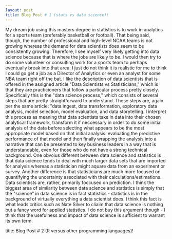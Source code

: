 ```yaml
---
layout: post
title: Blog Post # 1 (stats vs data science)!
---
```


My dream job using this masters degree in statistics is to work in analytics for a sports team (preferably basketball or football). That being said, though, the number of professional and high-level NCAA teams is not growing whereas the demand for data scientists does seem to be consistently growing. Therefore, I see myself very likely getting into data science because that is where the jobs are likely to be. I would then try to do some volunteer or consulting work for a sports team to perhaps eventually break into that area. I just do not think it is realistic for me to think I could go get a job as a Director of Analytics or even an analyst for some NBA team right off the bat.
I like the description of data scientists that is offered in the assigned article "Data Scientists vs Statisticians," which is that they are practicioners that follow a particular process pretty closely. Specifically this is the "data science process," which consists of several steps that are pretty straightforward to understand. These steps are, again per the same article: "data ingest, data transformation, exploratory data analysis, model selection, model evaluation, and data storytelling. I interpret this process as meaning that data scientists take in data into their chosen analytical framework, transform it if neccessary in order to do some initial analysis of the data before selecting what appears to be the most appropriate model based on that initial analysis. evaluating the predictive performance of that model and then finally wrapping the analysis into a narrative that can be presented to key business leaders in a way that is understandable, even for those who do not have a strong technical background. One obvoius different between data science and statistics is that data science tends to deal with much larger data sets that are imported for analysis whereas a statistician might aquare data from an experiment or survey. Another difference is that statisticians are much more focused on quantifying the uncertainty associated with their calculations/estimations. Data scientists are, rather, primarily foccused on prediction. I think the biggest area of similarity between data science and statistics is simply that the "science" in data science is in fact statistics - statistics is in the background of virtually everything a data scientist does. I think this fact is what leads critics such as Nate Silver to cliaim that data science is nothing but a fancy word for applied statistics. I do not buy this argument though - I think that the usefulness and impact of data science is sufficient to warrant its own term.


title: Blog Post # 2 (R versus other programming languages)!


